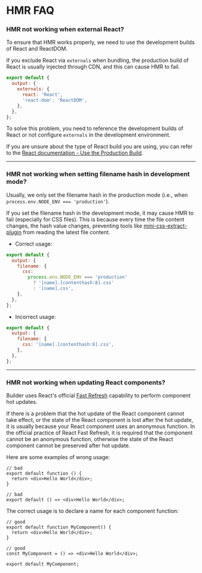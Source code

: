 # HMR FAQ

### HMR not working when external React?

To ensure that HMR works properly, we need to use the development builds of React and ReactDOM.

If you exclude React via `externals` when bundling, the production build of React is usually injected through CDN, and this can cause HMR to fail.

```js
export default {
  output: {
    externals: {
      react: 'React',
      'react-dom': 'ReactDOM',
    },
  },
};
```

To solve this problem, you need to reference the development builds of React or not configure `externals` in the development environment.

If you are unsure about the type of React build you are using, you can refer to the [React documentation - Use the Production Build](https://legacy.reactjs.org/docs/optimizing-performance.html#use-the-production-build).

---

### HMR not working when setting filename hash in development mode?

Usually, we only set the filename hash in the production mode (i.e., when `process.env.NODE_ENV === 'production'`).

If you set the filename hash in the development mode, it may cause HMR to fail (especially for CSS files). This is because every time the file content changes, the hash value changes, preventing tools like [mini-css-extract-plugin](https://www.npmjs.com/package/mini-css-extract-plugin) from reading the latest file content.

- Correct usage:

```js
export default {
  output: {
    filename: {
      css:
        process.env.NODE_ENV === 'production'
          ? '[name].[contenthash:8].css'
          : '[name].css',
    },
  },
};
```

- Incorrect usage:

```js
export default {
  output: {
    filename: {
      css: '[name].[contenthash:8].css',
    },
  },
};
```

---

### HMR not working when updating React components?

Builder uses React's official [Fast Refresh](https://github.com/pmmmwh/react-refresh-webpack-plugin) capability to perform component hot updates.

If there is a problem that the hot update of the React component cannot take effect, or the state of the React component is lost after the hot update, it is usually because your React component uses an anonymous function. In the official practice of React Fast Refresh, it is required that the component cannot be an anonymous function, otherwise the state of the React component cannot be preserved after hot update.

Here are some examples of wrong usage:

```tsx
// bad
export default function () {
  return <div>Hello World</div>;
}

// bad
export default () => <div>Hello World</div>;
```

The correct usage is to declare a name for each component function:

```tsx
// good
export default function MyComponent() {
  return <div>Hello World</div>;
}

// good
const MyComponent = () => <div>Hello World</div>;

export default MyComponent;
```
